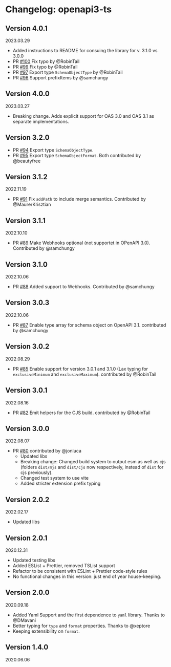 # Changelog: openapi3-ts

## Version 4.0.1

2023.03.29

- Added instructions to README for consuing the library for v. 3.1.0 vs 3.0.0
- PR [#100](https://github.com/metadevpro/openapi3-ts/pull/99) Fix typo by @RobinTail
- PR [#99](https://github.com/metadevpro/openapi3-ts/pull/99) Fix typo by @RobinTail
- PR [#97](https://github.com/metadevpro/openapi3-ts/pull/97) Export type `SchemaObjectType` by @RobinTail
- PR [#96](https://github.com/metadevpro/openapi3-ts/pull/96) Support prefixItems by @samchungy

## Version 4.0.0  

2023.03.27

- Breaking change. Adds explicit support for OAS 3.0 and OAS 3.1 as separate implementations.

## Version 3.2.0

- PR [#94](https://github.com/metadevpro/openapi3-ts/pull/94) Export type `SchemaObjectType`.
- PR [#95](https://github.com/metadevpro/openapi3-ts/pull/95) Export type `SchemaObjectFormat`. Both contributed by @beautyfree

## Version 3.1.2

2022.11.19

- PR [#91](https://github.com/metadevpro/openapi3-ts/pull/91) Fix `addPath` to include merge semantics. Contributed by @MaurerKrisztian

## Version 3.1.1

2022.10.10

- PR [#89](https://github.com/metadevpro/openapi3-ts/pull/89) Make Webhooks optional (not supportet in OPenAPI 3.0). Contributed by @samchungy

## Version 3.1.0

2022.10.06

- PR [#88](https://github.com/metadevpro/openapi3-ts/pull/88) Added support to Webhooks. Contributed by @samchungy

## Version 3.0.3

2022.10.06

- PR [#87](https://github.com/metadevpro/openapi3-ts/pull/87) Enable type array for schema object on OpenAPI 3.1. contributed by @samchungy

## Version 3.0.2

2022.08.29

- PR [#85](https://github.com/metadevpro/openapi3-ts/pull/85) Enable support for version 3.0.1 and 3.1.0 (Lax typing for `exclusiveMinimum` and `exclusiveMaximum`). contributed by @RobinTail

## Version 3.0.1

2022.08.16

- PR [#82](https://github.com/metadevpro/openapi3-ts/pull/82) Emit helpers for the CJS build. contributed by @RobinTail

## Version 3.0.0

2022.08.07

- PR [#80](https://github.com/metadevpro/openapi3-ts/pull/80) contributed by @jonluca
  - Updated libs
  - Breaking change: Changed build system to output esm as well as cjs (folders `dist/mjs` and `dist/cjs` now respectively, instead of `dist` for cjs previously).
  - Changed test system to use vite
  - Added stricter extension prefix typing

## Version 2.0.2

2022.02.17

- Updated libs

## Version 2.0.1

2020.12.31

- Updated testing libs
- Added ESList + Prettier, removed TSList support
- Refactor to be consistent with ESLint + Prettier code-style rules
- No functional changes in this version: just end of year house-keeping.

## Version 2.0.0

2020.09.18

- Added Yaml Support and the first dependence to `yaml` library. Thanks to @DMavani
- Better typing for `type` and `format` properties. Thanks to @xeptore
- Keeping extensibility on `format`.

## Version 1.4.0

2020.06.06
